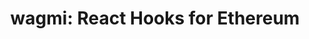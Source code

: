 ---
title: 'wagmi: React Hooks for Ethereum'
titleTemplate: false

# https://vitepress.dev/reference/default-theme-home-page
layout: home

hero:
  name: wagmi
  text: React Hooks for Ethereum
  tagline: Everything you need to work with Ethereum.
  actions:
    - theme: brand
      text: Get Started
      link: /react/getting-started
    - theme: alt
      text: Why Wagmi
      link: /react/why-wagmi
    - theme: alt
      text: View on GitHub
      link: https://github.com/wagmi-dev/wagmi

features:
  - icon: 🚀
    title: 20+ React Hooks
    details: React Hooks for working with wallets, ENS, contracts, transactions, signing, and more.
  - icon: 🦄
    title: Incredible DX
    details: TypeScript ready. Infer types automatically from ABIs and EIP-712 Typed Data.
  - icon: 💼
    title: Official Wallet Connectors
    details: Official wallet connectors for MetaMask, WalletConnect, Coinbase Wallet, and more.
  - icon: 👟
    title: Caching, Multicall & Batching
    details: Built-in caching, deduplication, multicall, batching, persistence powered by TanStack Query.
---
